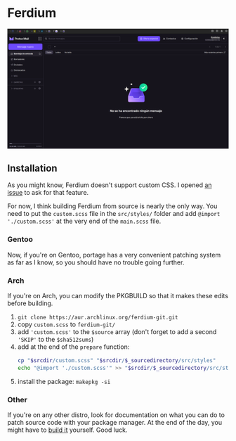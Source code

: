 # Ferdium

![](.readme/screenshot.png)

## Installation

As you might know, Ferdium doesn't support custom CSS. I opened
[an issue](https://github.com/ferdium/ferdium-app/issues/807) to ask for that
feature.

For now, I think building Ferdium from source is nearly the only way. You need
to put the `custom.scss` file in the `src/styles/` folder and add
`@import './custom.scss'` at the very end of the `main.scss` file.

### Gentoo

Now, if you're on Gentoo, portage has a very convenient patching system as far
as I know, so you should have no trouble going further.

### Arch

If you're on Arch, you can modify the PKGBUILD so that it makes these edits
before building.

1. `git clone https://aur.archlinux.org/ferdium-git.git`
2. copy `custom.scss` to `ferdium-git/`
3. add `'custom.scss'` to the `$source` array (don't forget to add a second
   `'SKIP'` to the `$sha512sums`)
4. add at the end of the `prepare` function:
   ```sh
   cp "$srcdir/custom.scss" "$srcdir/$_sourcedirectory/src/styles"
   echo "@import './custom.scss'" >> "$srcdir/$_sourcedirectory/src/styles/main.scss"
   ```
5. install the package: `makepkg -si`


### Other

If you're on any other distro, look for documentation on what you can do to
patch source code with your package manager. At the end of the day, you might
have to
[build it](https://github.com/ferdium/ferdium-app/blob/develop/CONTRIBUTING.md)
yourself. Good luck.
